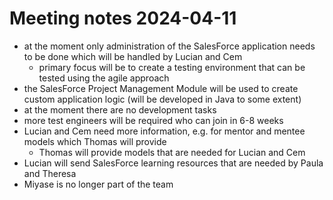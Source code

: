 # Meeting notes 2024-04-11

* at the moment only administration of the SalesForce application needs to be done which will be handled by Lucian and Cem
    * primary focus will be to create a testing environment that can be tested using the agile approach
* the SalesForce Project Management Module will be used to create custom application logic (will be developed in Java to some extent)
* at the moment there are no development tasks
* more test engineers will be required who can join in 6-8 weeks
* Lucian and Cem need more information, e.g. for mentor and mentee models which Thomas will provide
    * Thomas will provide models that are needed for Lucian and Cem
* Lucian will send SalesForce learning resources that are needed by Paula and Theresa
* Miyase is no longer part of the team

